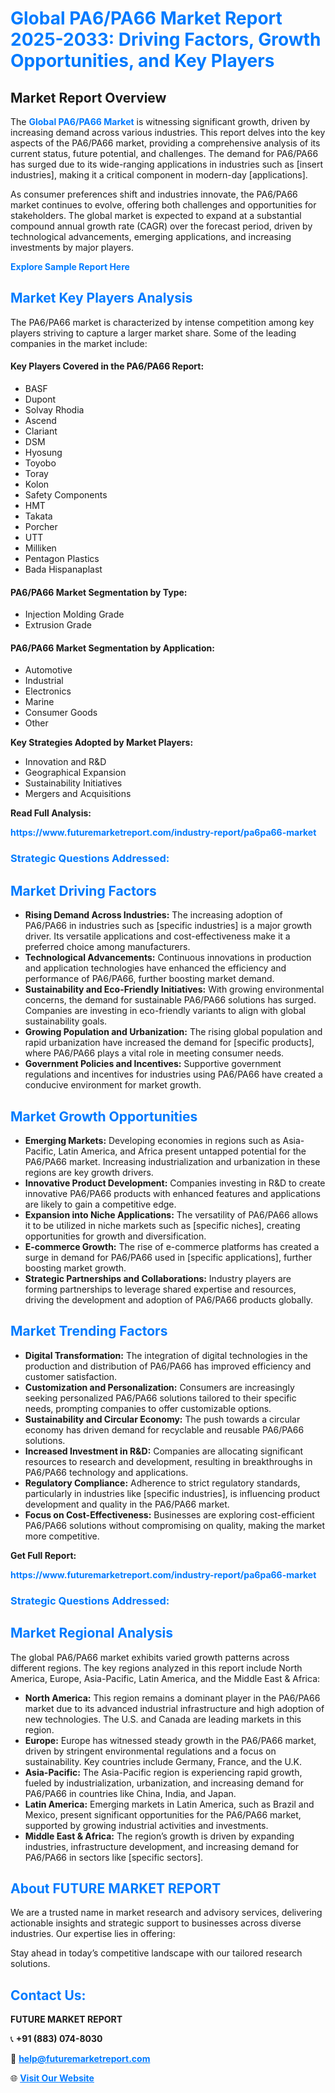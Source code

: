 <h1 style="color: #007BFF;">Global PA6/PA66 Market Report 2025-2033: Driving Factors, Growth Opportunities, and Key Players</h1>

<section id="overview">
<h2>Market Report Overview</h2>
<p>The <a href="https://www.futuremarketreport.com/industry-report/pa6pa66-market" style="color: #007BFF; text-decoration: none;"><strong>Global PA6/PA66 Market</strong></a> is witnessing significant growth, driven by increasing demand across various industries. This report delves into the key aspects of the PA6/PA66 market, providing a comprehensive analysis of its current status, future potential, and challenges. The demand for PA6/PA66 has surged due to its wide-ranging applications in industries such as [insert industries], making it a critical component in modern-day [applications].</p>
<p>As consumer preferences shift and industries innovate, the PA6/PA66 market continues to evolve, offering both challenges and opportunities for stakeholders. The global market is expected to expand at a substantial compound annual growth rate (CAGR) over the forecast period, driven by technological advancements, emerging applications, and increasing investments by major players.</p>
</section>

<section id="overview">
<p><a href="https://www.futuremarketreport.com/request-sample/reportId=91706" style="color: #007BFF; text-decoration: none;"><strong>Explore Sample Report Here</strong></a></p>
</section>

<section id="key-players">
<h2 style="color: #007BFF;">Market Key Players Analysis</h2>
<p>The PA6/PA66 market is characterized by intense competition among key players striving to capture a larger market share. Some of the leading companies in the market include:</p>
<h4>Key Players Covered in the PA6/PA66 Report:</h4>
<ul><li>BASF</li><li>Dupont</li><li>Solvay Rhodia</li><li>Ascend</li><li>Clariant</li><li>DSM</li><li>Hyosung</li><li>Toyobo</li><li>Toray</li><li>Kolon</li><li>Safety Components</li><li>HMT</li><li>Takata</li><li>Porcher</li><li>UTT</li><li>Milliken</li><li>Pentagon Plastics</li><li>Bada Hispanaplast</li></ul>
<h4>PA6/PA66 Market Segmentation by Type:</h4>
<ul><li>Injection Molding Grade</li><li>Extrusion Grade</li></ul>

<h4>PA6/PA66 Market Segmentation by Application:</h4>
<ul><li>Automotive</li><li>Industrial</li><li>Electronics</li><li>Marine</li><li>Consumer Goods</li><li>Other</li></ul>
<p><strong>Key Strategies Adopted by Market Players:</strong></p>
<ul>
<li>Innovation and R&D</li>
<li>Geographical Expansion</li>
<li>Sustainability Initiatives</li>
<li>Mergers and Acquisitions</li>
</ul>
</section>

<section>
<p><strong>Read Full Analysis: </strong></p><a href="https://www.futuremarketreport.com/industry-report/pa6pa66-market" style="color: #007BFF; text-decoration: none;"><strong>https://www.futuremarketreport.com/industry-report/pa6pa66-market</strong></a>
<h3 style="color: #007BFF;">Strategic Questions Addressed:</h3>
</section>

<section id="driving-factors">
<h2 style="color: #007BFF;">Market Driving Factors</h2>
<ul>
<li><strong>Rising Demand Across Industries:</strong> The increasing adoption of PA6/PA66 in industries such as [specific industries] is a major growth driver. Its versatile applications and cost-effectiveness make it a preferred choice among manufacturers.</li>
<li><strong>Technological Advancements:</strong> Continuous innovations in production and application technologies have enhanced the efficiency and performance of PA6/PA66, further boosting market demand.</li>
<li><strong>Sustainability and Eco-Friendly Initiatives:</strong> With growing environmental concerns, the demand for sustainable PA6/PA66 solutions has surged. Companies are investing in eco-friendly variants to align with global sustainability goals.</li>
<li><strong>Growing Population and Urbanization:</strong> The rising global population and rapid urbanization have increased the demand for [specific products], where PA6/PA66 plays a vital role in meeting consumer needs.</li>
<li><strong>Government Policies and Incentives:</strong> Supportive government regulations and incentives for industries using PA6/PA66 have created a conducive environment for market growth.</li>
</ul>
</section>

<section id="growth-opportunities">
<h2 style="color: #007BFF;">Market Growth Opportunities</h2>
<ul>
<li><strong>Emerging Markets:</strong> Developing economies in regions such as Asia-Pacific, Latin America, and Africa present untapped potential for the PA6/PA66 market. Increasing industrialization and urbanization in these regions are key growth drivers.</li>
<li><strong>Innovative Product Development:</strong> Companies investing in R&D to create innovative PA6/PA66 products with enhanced features and applications are likely to gain a competitive edge.</li>
<li><strong>Expansion into Niche Applications:</strong> The versatility of PA6/PA66 allows it to be utilized in niche markets such as [specific niches], creating opportunities for growth and diversification.</li>
<li><strong>E-commerce Growth:</strong> The rise of e-commerce platforms has created a surge in demand for PA6/PA66 used in [specific applications], further boosting market growth.</li>
<li><strong>Strategic Partnerships and Collaborations:</strong> Industry players are forming partnerships to leverage shared expertise and resources, driving the development and adoption of PA6/PA66 products globally.</li>
</ul>
</section>

<section id="trending-factors">
<h2 style="color: #007BFF;">Market Trending Factors</h2>
<ul>
<li><strong>Digital Transformation:</strong> The integration of digital technologies in the production and distribution of PA6/PA66 has improved efficiency and customer satisfaction.</li>
<li><strong>Customization and Personalization:</strong> Consumers are increasingly seeking personalized PA6/PA66 solutions tailored to their specific needs, prompting companies to offer customizable options.</li>
<li><strong>Sustainability and Circular Economy:</strong> The push towards a circular economy has driven demand for recyclable and reusable PA6/PA66 solutions.</li>
<li><strong>Increased Investment in R&D:</strong> Companies are allocating significant resources to research and development, resulting in breakthroughs in PA6/PA66 technology and applications.</li>
<li><strong>Regulatory Compliance:</strong> Adherence to strict regulatory standards, particularly in industries like [specific industries], is influencing product development and quality in the PA6/PA66 market.</li>
<li><strong>Focus on Cost-Effectiveness:</strong> Businesses are exploring cost-efficient PA6/PA66 solutions without compromising on quality, making the market more competitive.</li>
</ul>
</section>

<section>
<p><strong>Get Full Report: </strong></p><a href="https://www.futuremarketreport.com/industry-report/pa6pa66-market" style="color: #007BFF; text-decoration: none;"><strong>https://www.futuremarketreport.com/industry-report/pa6pa66-market</strong></a>
<h3 style="color: #007BFF;">Strategic Questions Addressed:</h3>
</section>


<section id="regional-analysis">
<h2 style="color: #007BFF;">Market Regional Analysis</h2>
<p>The global PA6/PA66 market exhibits varied growth patterns across different regions. The key regions analyzed in this report include North America, Europe, Asia-Pacific, Latin America, and the Middle East & Africa:</p>
<ul>
<li><strong>North America:</strong> This region remains a dominant player in the PA6/PA66 market due to its advanced industrial infrastructure and high adoption of new technologies. The U.S. and Canada are leading markets in this region.</li>
<li><strong>Europe:</strong> Europe has witnessed steady growth in the PA6/PA66 market, driven by stringent environmental regulations and a focus on sustainability. Key countries include Germany, France, and the U.K.</li>
<li><strong>Asia-Pacific:</strong> The Asia-Pacific region is experiencing rapid growth, fueled by industrialization, urbanization, and increasing demand for PA6/PA66 in countries like China, India, and Japan.</li>
<li><strong>Latin America:</strong> Emerging markets in Latin America, such as Brazil and Mexico, present significant opportunities for the PA6/PA66 market, supported by growing industrial activities and investments.</li>
<li><strong>Middle East & Africa:</strong> The region’s growth is driven by expanding industries, infrastructure development, and increasing demand for PA6/PA66 in sectors like [specific sectors].</li>
</ul>
</section>

<footer>
<h2 style="color: #007BFF;">About FUTURE MARKET REPORT</h2>
<p>We are a trusted name in market research and advisory services, delivering actionable insights and strategic support to businesses across diverse industries. Our expertise lies in offering:</p>

<p>Stay ahead in today’s competitive landscape with our tailored research solutions.</p>

<h2 style="color: #007BFF;">Contact Us:</h2>
<p><strong>FUTURE MARKET REPORT</strong></p>
<p>📞 <strong>+91 (883) 074-8030</strong></p>
<p>📧 <strong><a href="mailto:help@futuremarketreport.com" style="color: #007BFF;">help@futuremarketreport.com</a></strong></p>
<p>🌐 <strong><a href="https://www.futuremarketreport.com/" style="color: #007BFF;">Visit Our Website</a></strong></p>
</footer>